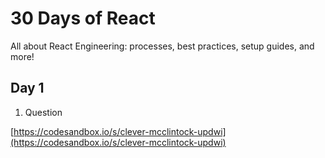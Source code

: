 # 30 Days of React

All about React Engineering: processes, best practices, setup guides, and more!

## Day 1

1. Question

[https://codesandbox.io/s/clever-mcclintock-updwi](https://codesandbox.io/s/clever-mcclintock-updwi)